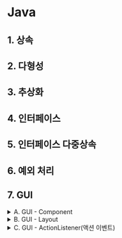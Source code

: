 # Java

## 1. 상속

## 2. 다형성

## 3. 추상화

## 4. 인터페이스

## 5. 인터페이스 다중상속

## 6. 예외 처리

## 7. GUI
<details>
<summary>A. GUI - Component</summary>

```java
JLabel jl = new JLabel("텍스트");
JLabel jl = new JLabel(new ImageIcon("이미지.jpg"))
//텍스트, 이미지, JLabel.CENTER

JButton jb = new JButton("버튼");
JButton jb = new JButton(new ImageIcon("이미지.jpg"));
//텍스트, 이미지

JRadioButton jr = new JRadioButton("라디오 버튼");//그룹내 하나만 선택 가능
//텍스트, 활성상태:true

JTextField jtf = new JTextField();//한줄 텍스트 입력
//텍스트, 열수(글자 수)

JPanel jp = new JPanel();//다른 컴포넌트를 묶는 패널
//JPanel(new BorderLayout())레이아웃 지정

JFrame jf = new JFrame();//전체 위도우(창)
//텍스트
```
</details>




<details>
<summary>B. GUI - Layout</summary>

```java
Container ct = getContentPane();
```

#### BorderLayout
```java
ct.setLayout(new BorderLayout());
ct.add(Component, BorderLayout.NORTH); // SOUTH, EAST, WEST, CENTER
```

#### FlowLayout
```java
ct.setLayout(new FlowLayout()); // FlowLayout(int align, int hgap, int vgap); 정렬 방식: LEFT, CENTER, RIGHT, 간격 조정: gap
ct.add(Component);
```

#### GridLayout
```java
ct.setLayout(new GridLayout(2,3)); // GridLayout(int rows, int cols, int hgap, int wgap); 행, 열, 간격 조정
ct.add(Component);
```
</details>

<details>
<summary>C. GUI - ActionListener(액션 이벤트)</summary>
  
```java
jButton jb = new JButton("버튼");
```
#### ActionEvent
```java
  jb.addActionListener(this);
}
public void actionPerformed(ActionEvent a){
  jtf.setText(a.getActionCommand());//Component 텍스트 추출
  jl.setText("텍스트");

  jl.setIcon(ImageIcon);
}
```
</details>


